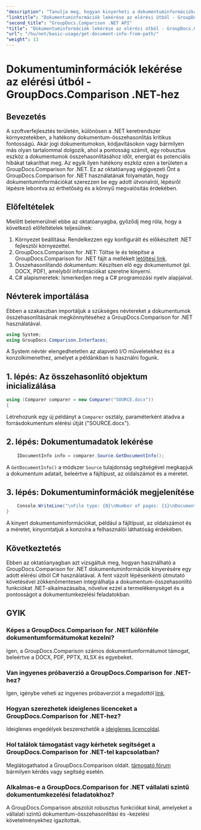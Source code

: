 ```yaml
---
"description": "Tanulja meg, hogyan kinyerheti a dokumentuminformációkat egy elérési útból a GroupDocs.Comparison for .NET használatával. Egyszerű lépések a hatékony dokumentumkezeléshez C#-ban."
"linktitle": "Dokumentuminformációk lekérése az elérési útból - GroupDocs.Comparison .NET-hez"
"second_title": "GroupDocs.Comparison .NET API"
"title": "Dokumentuminformációk lekérése az elérési útból - GroupDocs.Comparison .NET-hez"
"url": "/hu/net/basic-usage/get-document-info-from-path/"
"weight": 13
---
```


# Dokumentuminformációk lekérése az elérési útból - GroupDocs.Comparison .NET-hez

## Bevezetés
A szoftverfejlesztés területén, különösen a .NET keretrendszer környezetekben, a hatékony dokumentum-összehasonlítás kritikus fontosságú. Akár jogi dokumentumokon, kódjavításokon vagy bármilyen más olyan tartalommal dolgozik, ahol a pontosság számít, egy robusztus eszköz a dokumentumok összehasonlításához időt, energiát és potenciális hibákat takaríthat meg. Az egyik ilyen hatékony eszköz ezen a területen a GroupDocs.Comparison for .NET. Ez az oktatóanyag végigvezeti Önt a GroupDocs.Comparison for .NET használatának folyamatán, hogy dokumentuminformációkat szerezzen be egy adott útvonalról, lépésről lépésre lebontva az érthetőség és a könnyű megvalósítás érdekében.
## Előfeltételek
Mielőtt belemerülnél ebbe az oktatóanyagba, győződj meg róla, hogy a következő előfeltételek teljesülnek:
1. Környezet beállítása: Rendelkezzen egy konfigurált és előkészített .NET fejlesztői környezettel.
2. GroupDocs.Comparison for .NET: Töltse le és telepítse a GroupDocs.Comparison for .NET fájlt a mellékelt [letöltési link](https://releases.groupdocs.com/comparison/net/).
3. Összehasonlítandó dokumentum: Készítsen elő egy dokumentumot (pl. DOCX, PDF), amelyből információkat szeretne kinyerni.
4. C# alapismeretek: Ismerkedjen meg a C# programozási nyelv alapjaival.

## Névterek importálása
Ebben a szakaszban importáljuk a szükséges névtereket a dokumentumok összehasonlításának megkönnyítéséhez a GroupDocs.Comparison for .NET használatával.
```csharp
using System;
using GroupDocs.Comparison.Interfaces;
```

A System névtér elengedhetetlen az alapvető I/O műveletekhez és a konzolkimenethez, amelyet a példánkban is használni fogunk.

## 1. lépés: Az összehasonlító objektum inicializálása
```csharp
using (Comparer comparer = new Comparer("SOURCE.docx"))
{
```
Létrehozunk egy új példányt a `Comparer` osztály, paraméterként átadva a forrásdokumentum elérési útját ("SOURCE.docx").
## 2. lépés: Dokumentumadatok lekérése
```csharp
    IDocumentInfo info = comparer.Source.GetDocumentInfo();
```
A `GetDocumentInfo()` a módszer `Source` tulajdonság segítségével megkapjuk a dokumentum adatait, beleértve a fájltípust, az oldalszámot és a méretet.
## 3. lépés: Dokumentuminformációk megjelenítése
```csharp
    Console.WriteLine("\nFile type: {0}\nNumber of pages: {1}\nDocument size: {2} bytes", info.FileType, info.PageCount, info.Size);
}
```
A kinyert dokumentuminformációkat, például a fájltípust, az oldalszámot és a méretet, kinyomtatjuk a konzolra a felhasználói láthatóság érdekében.

## Következtetés
Ebben az oktatóanyagban azt vizsgáltuk meg, hogyan használható a GroupDocs.Comparison for .NET dokumentuminformációk kinyerésére egy adott elérési útból C# használatával. A fent vázolt lépésenkénti útmutató követésével zökkenőmentesen integrálhatja a dokumentum-összehasonlító funkciókat .NET-alkalmazásaiba, növelve ezzel a termelékenységet és a pontosságot a dokumentumkezelési feladatokban.
## GYIK
### Képes a GroupDocs.Comparison for .NET különféle dokumentumformátumokat kezelni?
Igen, a GroupDocs.Comparison számos dokumentumformátumot támogat, beleértve a DOCX, PDF, PPTX, XLSX és egyebeket.
### Van ingyenes próbaverzió a GroupDocs.Comparison for .NET-hez?
Igen, igénybe veheti az ingyenes próbaverziót a megadottól [link](https://releases.groupdocs.com/).
### Hogyan szerezhetek ideiglenes licenceket a GroupDocs.Comparison for .NET-hez?
Ideiglenes engedélyek beszerezhetők a [ideiglenes licencoldal](https://purchase.groupdocs.com/temporary-license/).
### Hol találok támogatást vagy kérhetek segítséget a GroupDocs.Comparison for .NET-tel kapcsolatban?
Meglátogathatod a GroupDocs.Comparison oldalt. [támogató fórum](https://forum.groupdocs.com/c/comparison/12) bármilyen kérdés vagy segítség esetén.
### Alkalmas-e a GroupDocs.Comparison for .NET vállalati szintű dokumentumkezelési feladatokhoz?
A GroupDocs.Comparison abszolút robusztus funkciókat kínál, amelyeket a vállalati szintű dokumentum-összehasonlítási és -kezelési követelményekhez igazítottak.